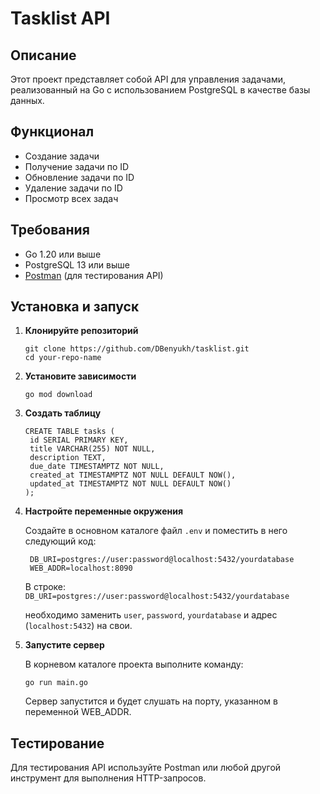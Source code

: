 # Tasklist API

## Описание

Этот проект представляет собой API для управления задачами, реализованный на Go с использованием PostgreSQL в качестве базы данных.

## Функционал

- Создание задачи
- Получение задачи по ID
- Обновление задачи по ID
- Удаление задачи по ID
- Просмотр всех задач

## Требования

- Go 1.20 или выше
- PostgreSQL 13 или выше
- [Postman](https://www.postman.com/) (для тестирования API)

## Установка и запуск

1. **Клонируйте репозиторий**
   ```
   git clone https://github.com/DBenyukh/tasklist.git
   cd your-repo-name
   ```
2. **Установите зависимости**
   ```
   go mod download
   ```

3. **Создать таблицу**
   ```
   CREATE TABLE tasks (
    id SERIAL PRIMARY KEY,
    title VARCHAR(255) NOT NULL,
    description TEXT,
    due_date TIMESTAMPTZ NOT NULL,
    created_at TIMESTAMPTZ NOT NULL DEFAULT NOW(),
    updated_at TIMESTAMPTZ NOT NULL DEFAULT NOW()
   );
   ``` 
4. **Настройте переменные окружения**

   Создайте в основном каталоге файл `.env` и поместить в него следующий код:
   ```
    DB_URI=postgres://user:password@localhost:5432/yourdatabase
    WEB_ADDR=localhost:8090
   ```
   В строке: ```DB_URI=postgres://user:password@localhost:5432/yourdatabase```
    
   необходимо заменить `user`, `password`, `yourdatabase` и адрес (`localhost:5432`) на свои.


5. **Запустите сервер**

   В корневом каталоге проекта выполните команду:
   ```
   go run main.go
   ```
   Сервер запустится и будет слушать на порту, указанном в переменной WEB_ADDR.

## Тестирование
Для тестирования API используйте Postman или любой другой инструмент для выполнения HTTP-запросов.
